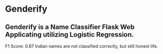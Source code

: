 # Genderify

## Genderify is a Name Classifier Flask Web Applicating utilizing Logistic Regression.
F1 Score: 0.87
Indian names are not classified correctly, but still honest life.
